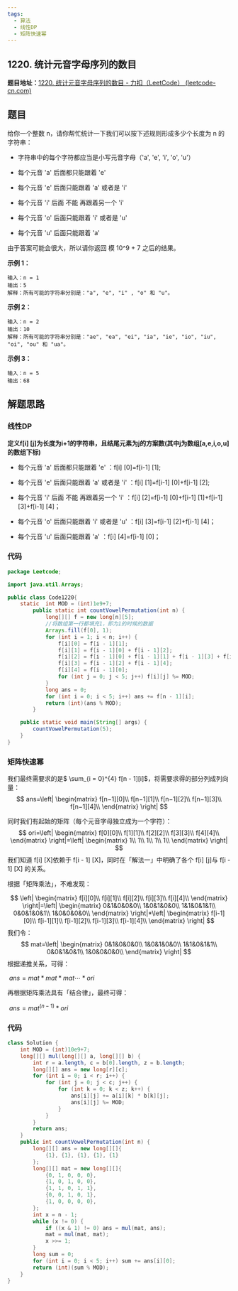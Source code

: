 ```yaml
---
tags:
  - 算法
  - 线性DP
  - 矩阵快速幂
---
```


##  1220. 统计元音字母序列的数目

**题目地址：**[1220. 统计元音字母序列的数目 - 力扣（LeetCode） (leetcode-cn.com)](https://leetcode-cn.com/problems/count-vowels-permutation/)

## 题目

给你一个整数 n，请你帮忙统计一下我们可以按下述规则形成多少个长度为 n 的字符串：

- 字符串中的每个字符都应当是小写元音字母（'a', 'e', 'i', 'o', 'u'）

- 每个元音 'a' 后面都只能跟着 'e'

- 每个元音 'e' 后面只能跟着 'a' 或者是 'i'

- 每个元音 'i' 后面 不能 再跟着另一个 'i'

- 每个元音 'o' 后面只能跟着 'i' 或者是 'u'

- 每个元音 'u' 后面只能跟着 'a'

由于答案可能会很大，所以请你返回 模 10^9 + 7 之后的结果。

**示例 1：**

```
输入：n = 1
输出：5
解释：所有可能的字符串分别是："a", "e", "i" , "o" 和 "u"。
```

**示例 2：**

```
输入：n = 2
输出：10
解释：所有可能的字符串分别是："ae", "ea", "ei", "ia", "ie", "io", "iu", "oi", "ou" 和 "ua"。
```

**示例 3：**

```
输入：n = 5
输出：68
```



## 解题思路

### 线性DP

**定义f[i] [j]为长度为i+1的字符串，且结尾元素为j的方案数(其中j为数组[a,e,i,o,u]的数组下标)**

- 每个元音 'a' 后面都只能跟着 'e' ：f[i] [0]=f[i-1] [1];

- 每个元音 'e' 后面只能跟着 'a' 或者是 'i' ：f[i] [1]=f[i-1] [0]+f[i-1] [2];
- 每个元音 'i' 后面 不能 再跟着另一个 'i' ：f[i] [2]=f[i-1] [0]+f[i-1] [1]+f[i-1] [3]+f[i-1] [4]；
- 每个元音 'o' 后面只能跟着 'i' 或者是 'u' ：f[i] [3]=f[i-1] [2]+f[i-1] [4]；
- 每个元音 'u' 后面只能跟着 'a' ：f[i] [4]=f[i-1] [0]；

### 代码

```java
package Leetcode;

import java.util.Arrays;

public class Code1220{
    static  int MOD = (int)1e9+7;
        public static int countVowelPermutation(int n) {
            long[][] f = new long[n][5];
            //将数组第一行都填充1，即为1的时候的数据
            Arrays.fill(f[0], 1);
            for (int i = 1; i < n; i++) {
                f[i][0] = f[i - 1][1];
                f[i][1] = f[i - 1][0] + f[i - 1][2];
                f[i][2] = f[i - 1][0] + f[i - 1][1] + f[i - 1][3] + f[i - 1][4];
                f[i][3] = f[i - 1][2] + f[i - 1][4];
                f[i][4] = f[i - 1][0];
                for (int j = 0; j < 5; j++) f[i][j] %= MOD;
            }
            long ans = 0;
            for (int i = 0; i < 5; i++) ans += f[n - 1][i];
            return (int)(ans % MOD);
        }

    public static void main(String[] args) {
        countVowelPermutation(5);
    }
}

```

### 矩阵快速幂

我们最终需要求的是$ \sum_{i = 0}^{4} f[n - 1][i]$，将需要求得的部分列成列向量：
$$
ans=\left| 
\begin{matrix}
f[n−1][0]\\
f[n−1][1]\\
f[n−1][2]\\
f[n−1][3]\\
f[n−1][4]\\
	\end{matrix}
\right|
$$


同时我们有起始的矩阵（每个元音字母独立成为一个字符）：
$$
ori=\left| 
\begin{matrix}
f[0][0]\\
f[1][1]\\
f[2][2]\\
f[3][3]\\
f[4][4]\\
	\end{matrix}
\right|=\left| 
\begin{matrix}
1\\
1\\
1\\
1\\
1\\
	\end{matrix}
\right|
$$
我们知道 f[i] [X]依赖于 f[i - 1] [X]，同时在「解法一」中明确了各个 f[i] [j]与 f[i - 1] [X] 的关系。

根据「矩阵乘法」，不难发现：

$$
\left| 
\begin{matrix}
f[i][0]\\
f[i][1]\\
f[i][2]\\
f[i][3]\\
f[i][4]\\
	\end{matrix}
\right|=\left| 
\begin{matrix}
0&1&0&0&0\\
1&0&1&0&0\\
1&1&0&1&1\\
0&0&1&0&1\\
1&0&0&0&0\\
	\end{matrix}
\right|*\left| 
\begin{matrix}
f[i-1][0]\\
f[i-1][1]\\
f[i-1][2]\\
f[i-1][3]\\
f[i-1][4]\\
	\end{matrix}
\right|
$$
我们令：
$$
mat=\left| 
\begin{matrix}
0&1&0&0&0\\
1&0&1&0&0\\
1&1&0&1&1\\
0&0&1&0&1\\
1&0&0&0&0\\
	\end{matrix}
\right|
$$
根据递推关系，可得：

​													$ans=mat*mat*mat\cdots*ori$

再根据矩阵乘法具有「结合律」，最终可得：

​													$ans=mat^{(n-1)} *ori$

### 代码

```java
class Solution {
    int MOD = (int)10e9+7;
    long[][] mul(long[][] a, long[][] b) {
        int r = a.length, c = b[0].length, z = b.length;
        long[][] ans = new long[r][c];
        for (int i = 0; i < r; i++) {
            for (int j = 0; j < c; j++) {
                for (int k = 0; k < z; k++) {
                    ans[i][j] += a[i][k] * b[k][j];
                    ans[i][j] %= MOD;
                }
            }
        }
        return ans;
    }
    public int countVowelPermutation(int n) {
        long[][] ans = new long[][]{
            {1}, {1}, {1}, {1}, {1}
        };
        long[][] mat = new long[][]{
            {0, 1, 0, 0, 0},
            {1, 0, 1, 0, 0},
            {1, 1, 0, 1, 1},
            {0, 0, 1, 0, 1},
            {1, 0, 0, 0, 0},
        };
        int x = n - 1;
        while (x != 0) {
            if ((x & 1) != 0) ans = mul(mat, ans);
            mat = mul(mat, mat);
            x >>= 1;
        }
        long sum = 0;
        for (int i = 0; i < 5; i++) sum += ans[i][0];
        return (int)(sum % MOD);
    }
}
```

